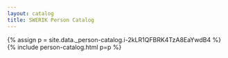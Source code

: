 ```yaml
---
layout: catalog
title: SWERIK Person Catalog
---
```

{% assign p = site.data._person-catalog.i-2kLR1QFBRK4TzA8EaYwdB4 %}
{% include person-catalog.html p=p %}

